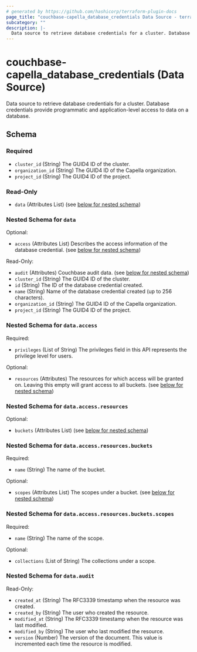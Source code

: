 ```yaml
---
# generated by https://github.com/hashicorp/terraform-plugin-docs
page_title: "couchbase-capella_database_credentials Data Source - terraform-provider-couchbase-capella"
subcategory: ""
description: |-
  Data source to retrieve database credentials for a cluster. Database credentials provide programmatic and application-level access to data on a database.
---
```


# couchbase-capella_database_credentials (Data Source)

Data source to retrieve database credentials for a cluster. Database credentials provide programmatic and application-level access to data on a database.



<!-- schema generated by tfplugindocs -->
## Schema

### Required

- `cluster_id` (String) The GUID4 ID of the cluster.
- `organization_id` (String) The GUID4 ID of the Capella organization.
- `project_id` (String) The GUID4 ID of the project.

### Read-Only

- `data` (Attributes List) (see [below for nested schema](#nestedatt--data))

<a id="nestedatt--data"></a>
### Nested Schema for `data`

Optional:

- `access` (Attributes List) Describes the access information of the database credential. (see [below for nested schema](#nestedatt--data--access))

Read-Only:

- `audit` (Attributes) Couchbase audit data. (see [below for nested schema](#nestedatt--data--audit))
- `cluster_id` (String) The GUID4 ID of the cluster.
- `id` (String) The ID of the database credential created.
- `name` (String) Name of the database credential created (up to 256 characters).
- `organization_id` (String) The GUID4 ID of the Capella organization.
- `project_id` (String) The GUID4 ID of the project.

<a id="nestedatt--data--access"></a>
### Nested Schema for `data.access`

Required:

- `privileges` (List of String) The privileges field in this API represents the privilege level for users.

Optional:

- `resources` (Attributes) The resources for which access will be granted on. Leaving this empty will grant access to all buckets. (see [below for nested schema](#nestedatt--data--access--resources))

<a id="nestedatt--data--access--resources"></a>
### Nested Schema for `data.access.resources`

Optional:

- `buckets` (Attributes List) (see [below for nested schema](#nestedatt--data--access--resources--buckets))

<a id="nestedatt--data--access--resources--buckets"></a>
### Nested Schema for `data.access.resources.buckets`

Required:

- `name` (String) The name of the bucket.

Optional:

- `scopes` (Attributes List) The scopes under a bucket. (see [below for nested schema](#nestedatt--data--access--resources--buckets--scopes))

<a id="nestedatt--data--access--resources--buckets--scopes"></a>
### Nested Schema for `data.access.resources.buckets.scopes`

Required:

- `name` (String) The name of the scope.

Optional:

- `collections` (List of String) The collections under a scope.





<a id="nestedatt--data--audit"></a>
### Nested Schema for `data.audit`

Read-Only:

- `created_at` (String) The RFC3339 timestamp when the resource was created.
- `created_by` (String) The user who created the resource.
- `modified_at` (String) The RFC3339 timestamp when the resource was last modified.
- `modified_by` (String) The user who last modified the resource.
- `version` (Number) The version of the document. This value is incremented each time the resource is modified.
